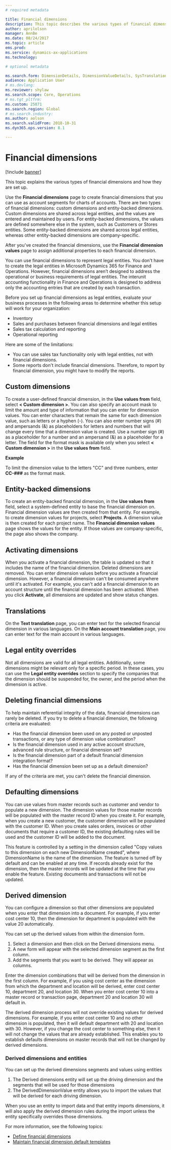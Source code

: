 ```yaml
---
# required metadata

title: Financial dimensions
description: This topic describes the various types of financial dimensions and how they are set up.
author: aprilolson
manager: AnnBe
ms.date: 08/24/2017
ms.topic: article
ems.prod: 
ms.service: dynamics-ax-applications
ms.technology: 

# optional metadata

ms.search.form: DimensionDetails, DimensionValueDetails, SysTranslationDetail
audience: Application User
# ms.devlang: 
ms.reviewer: shylaw
ms.search.scope: Core, Operations
# ms.tgt_pltfrm: 
ms.custom: 25871
ms.search.region: Global
# ms.search.industry: 
ms.author: aolson
ms.search.validFrom: 2018-10-31
ms.dyn365.ops.version: 8.1

---
```


# Financial dimensions

[!include [banner](../includes/banner.md)]

This topic explains the various types of financial dimensions and how they are set up.

Use the **Financial dimensions** page to create financial dimensions that you can use as account segments for charts of accounts. There are two types of financial dimensions: custom dimensions and entity-backed dimensions. Custom dimensions are shared across legal entities, and the values are entered and maintained by users. For entity-backed dimensions, the values are defined somewhere else in the system, such as Customers or Stores entities. Some entity-backed dimensions are shared across legal entities, whereas other entity-backed dimensions are company-specific. 

After you've created the financial dimensions, use the **Financial dimension values** page to assign additional properties to each financial dimension. 

You can use financial dimensions to represent legal entities. You don't have to create the legal entities in Microsoft Dynamics 365 for Finance and Operations. However, financial dimensions aren’t designed to address the operational or business requirements of legal entities. The interunit accounting functionality in Finance and Operations is designed to address only the accounting entries that are created by each transaction. 

Before you set up financial dimensions as legal entities, evaluate your business processes in the following areas to determine whether this setup will work for your organization:

- Inventory
- Sales and purchases between financial dimensions and legal entities
- Sales tax calculation and reporting
- Operational reporting

Here are some of the limitations:

- You can use sales tax functionality only with legal entities, not with financial dimensions.
- Some reports don't include financial dimensions. Therefore, to report by financial dimension, you might have to modify the reports.

## Custom dimensions

To create a user-defined financial dimension, in the **Use values from** field, select **&lt; Custom dimension &gt;**. You can also specify an account mask to limit the amount and type of information that you can enter for dimension values. You can enter characters that remain the same for each dimension value, such as letters or a hyphen (-). You can also enter number signs (\#) and ampersands (&) as placeholders for letters and numbers that will change every time that a dimension value is created. Use a number sign (\#) as a placeholder for a number and an ampersand (&) as a placeholder for a letter. The field for the format mask is available only when you select **&lt; Custom dimension &gt;** in the **Use values from** field.

**Example**

To limit the dimension value to the letters "CC" and three numbers, enter **CC-\#\#\#** as the format mask.

## Entity-backed dimensions

To create an entity-backed financial dimension, in the **Use values from** field, select a system-defined entity to base the financial dimension on. Financial dimension values are then created from that entity. For example, to create dimension values for projects, select **Projects**. A dimension value is then created for each project name. The **Financial dimension values** page shows the values for the entity. If those values are company-specific, the page also shows the company.

## Activating dimensions

When you activate a financial dimension, the table is updated so that it includes the name of the financial dimension. Deleted dimensions are removed. You can enter dimension values before you activate a financial dimension. However, a financial dimension can't be consumed anywhere until it's activated. For example, you can't add a financial dimension to an account structure until the financial dimension has been activated. When you click **Activate**, all dimensions are updated and show status changes. 

## Translations

On the **Text translation** page, you can enter text for the selected financial dimension in various languages. On the **Main account translation** page, you can enter text for the main account in various languages. 

## Legal entity overrides

Not all dimensions are valid for all legal entities. Additionally, some dimensions might be relevant only for a specific period. In these cases, you can use the **Legal entity overrides** section to specify the companies that the dimension should be suspended for, the owner, and the period when the dimension is active.

## Deleting financial dimensions

To help maintain referential integrity of the data, financial dimensions can rarely be deleted. If you try to delete a financial dimension, the following criteria are evaluated:

- Has the financial dimension been used on any posted or unposted transactions, or any type of dimension value combination?
- Is the financial dimension used in any active account structure, advanced rule structure, or financial dimension set?
- Is the financial dimension part of a default financial dimension integration format?
- Has the financial dimension been set up as a default dimension?

If any of the criteria are met, you can't delete the financial dimension.

## Defaulting dimensions

You can use values from master records such as customer and vendor to populate a new dimension. The dimension values for those master records will be populated with the master record ID when you create it. For example, when you create a new customer, the customer dimension will be populated with the customer ID. When you create sales orders, invoices or other documents that require a customer ID, the existing defaulting rules will be used and the customer ID will be added to the document. 

This feature is controlled by a setting in the dimension called "Copy values to this dimension on each new DimensionName created", where DimensionName is the name of the dimension. The feature is turned off by default and can be enabled at any time. If records already exist for the dimension, then the master records will be updated at the time that you enable the feature. Existing documents and transactions will not be updated.

## Derived dimension

You can configure a dimension so that other dimensions are populated when you enter that dimension into a document. For example, if you enter cost center 10, then the dimension for department is populated with the value 20 automatically.

You can set up the derived values from within the dimension form. 
1)  Select a dimension and then click on the Derived dimensions menu. 
2)  A new form will appear with the selected dimension segment as the first column. 
3)  Add the segments that you want to be derived. They will appear as columns. 

Enter the dimension combinations that will be derived from the dimension in the first column. For example, if you using cost center as the dimension from which the department and location will be derived, enter cost center 10, department 20, and location 30. When you enter cost center 10 into a master record or transaction page, department 20 and location 30 will default in.

The derived dimension process will not override existing values for derived dimensions. For example, if you enter cost center 10 and no other dimension is populated, then it will default department with 20 and location with 30. However, if you change the cost center to something else, then it will not change the values that are already established. This enables you to establish defaults dimensions on master records that will not be changed by derived dimensions.

### Derived dimensions and entities

You can set up the derived dimensions segments and values using entities
1)  The Derived dimensions entity will set up the driving dimension and the segments that will be used for those dimensions
2)  The DerivedDimensionValue entity allows you to import the values that will be derived for each driving dimension.

When you use an entity to import data and that entity imports dimensions, it will also apply the derived dimension rules during the import unless the entity specifically overrides those dimensions.

For more information, see the following topics:
- [Define financial dimensions](tasks/define-financial-dimensions.md)
- [Maintain financial dimension default templates](tasks/maintain-financial-dimension-default-templates.md)
